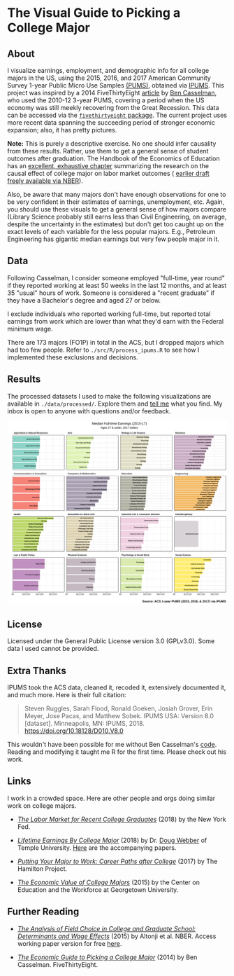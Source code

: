 # The Visual Guide to Picking a College Major

## About

I visualize earnings, employment, and demographic info for all college majors in 
the US, using the 2015, 2016, and 2017 American Community Survey 1-year Public 
Micro Use Samples 
[(PUMS)](https://www.census.gov/programs-surveys/acs/technical-documentation/pums/documentation.html), 
obtained via [IPUMS](https://usa.ipums.org/usa/). 
This project was inspired by a 2014 FiveThirtyEight 
[article](https://fivethirtyeight.com/features/the-economic-guide-to-picking-a-college-major/) 
by [Ben Casselman](https://github.com/BenCasselman), who used the 2010-12 3-year 
PUMS, covering a period when the US economy was still meekly 
recovering from the Great Recession. This data can be accessed via the 
[`fivethirtyeight` package](https://github.com/fivethirtyeight/data/tree/master/college-majors). 
The current project uses more recent data spanning the succeeding period of 
stronger economic expansion; also, it has pretty pictures.

**Note:** This is purely a descriptive exercise. No one should infer causality 
from these results. Rather, use them to get a general sense of student outcomes 
after graduation. The Handbook of the Economics of Education has an 
[excellent, exhaustive chapter](https://www.sciencedirect.com/science/article/pii/B9780444634597000075) 
summarizing the research on the causal effect of college major on labor market 
outcomes ( [earlier draft freely available via NBER](www.amaurel.net/IMG/pdf/w21655.pdf)).

Also, be aware that many majors don't have enough observations for one to be 
very confident in their estimates of earnings, unemployment, etc. Again, you 
should use these visuals to get a general sense of how majors compare (Library 
Science probably still earns less than Civil Engineering, on average, despite 
the uncertainty in the estimates) but don't get too caught up on the exact 
levels of each variable for the less popular majors. E.g., Petroleum Engineering has gigantic median earnings but very few people major in it.

## Data

Following Casselman, I consider someone employed "full-time, year round" if they
reported working at least 50 weeks in the last 12 months, and at least 35
"usual" hours of work. Someone is considered a "recent graduate" if they have a
Bachelor's degree and aged 27 or below. 

I exclude individuals who reported working full-time, but
reported total earnings from work which are lower than what they'd earn with
the Federal minimum wage.

There are 173 majors (FO1P) in total in the ACS, but I dropped majors which had 
too few people. Refer to `./src/R/process_ipums.R` to see how I implemented 
these exclusions and decisions.

## Results

The processed datasets I used to make the following visualizations are available 
in `./data/processed/`. Explore them and 
[tell me](https://twitter.com/TheRealEveret) what you find. My inbox is open to
anyone with questions and/or feedback.

![Median Full-time Earnings by Major](/graphics/bar_med_ftyr_earn.png)

## License

Licensed under the General Public License version 3.0 (GPLv3.0). Some data I 
used cannot be provided.

## Extra Thanks

IPUMS took the ACS data, cleaned it, recoded it, extensively documented it, and
much more. Here is their full citation:

>Steven Ruggles, Sarah Flood, Ronald Goeken, Josiah Grover, Erin Meyer, Jose Pacas, and Matthew Sobek. IPUMS USA: Version 8.0 [dataset]. Minneapolis, MN: IPUMS, 2018. https://doi.org/10.18128/D010.V8.0

This wouldn't have been possible for me without Ben Casselman's 
[code](https://github.com/fivethirtyeight/data/blob/master/college-majors/college-majors-rscript.R). 
Reading and modifying it taught me R for the first time. Please check out his
work.

## Links

I work in a crowded space. Here are other people and orgs doing similar work on college majors.

* *[The Labor Market for Recent College Graduates](https://www.newyorkfed.org/research/college-labor-market/index.html)* (2018) by the New York Fed.

* *[Lifetime Earnings By College Major](https://public.tableau.com/profile/douglas.webber#!/vizhome/LifetimeEarnings/Sheet1)* (2018) by Dr. [Doug Webber](https://twitter.com/dougwebberecon) of Temple University. [Here](https://docs.google.com/viewer?url=http%3A%2F%2Fwww.doug-webber.com%2Fexpected_all.pdf&pdf=true) are the accompanying papers.

* *[Putting Your Major to Work: Career Paths after College](http://www.hamiltonproject.org/charts/median_earnings_for_largest_occupations)* (2017) by The Hamilton Project.

* *[The Economic Value of College Majors](https://cew.georgetown.edu/cew-reports/valueofcollegemajors/#full-report)* (2015) by the Center on Education and the Workforce at Georgetown University.

## Further Reading

* *[The Analysis of Field Choice in College and Graduate School: Determinants and Wage Effects](https://www.sciencedirect.com/science/article/pii/B9780444634597000075)* (2015) by Altonji et al. NBER. Access working paper version for free [here](www.amaurel.net/IMG/pdf/w21655.pdf).

* *[The Economic Guide to Picking a College Major](https://fivethirtyeight.com/features/the-economic-guide-to-picking-a-college-major/)* (2014) by Ben Casselman. FiveThirtyEight.
